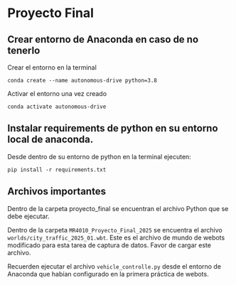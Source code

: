 # Proyecto Final

## Crear entorno de Anaconda en caso de no tenerlo

Crear el entorno en la terminal

```
conda create --name autonomous-drive python=3.8
```

Activar el entorno una vez creado

```
conda activate autonomous-drive
```

## Instalar requirements de python en su entorno local de anaconda.

Desde dentro de su entorno de python en la terminal ejecuten:

```
pip install -r requirements.txt
```

## Archivos importantes

Dentro de la carpeta proyecto_final se encuentran el archivo Python que se debe ejecutar.

Dentro de la carpeta `MR4010_Proyecto_Final_2025` se encuentra el archivo `worlds/city_traffic_2025_01.wbt`. Este es el archivo de mundo de webots modificado para esta tarea de captura de datos. Favor de cargar este archivo.

Recuerden ejecutar el archivo `vehicle_controlle.py` desde el entorno de Anaconda que habían configurado en la primera práctica de webots.
